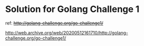 # Solution for Golang Challenge 1

ref: ~~http://golang-challenge.org/go-challenge1/~~ 

http://web.archive.org/web/20200512161710/http://golang-challenge.org/go-challenge1/
